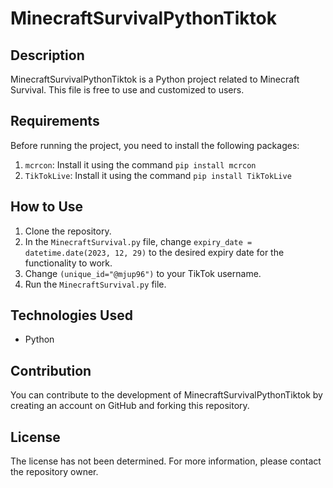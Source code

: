 # MinecraftSurvivalPythonTiktok

## Description
MinecraftSurvivalPythonTiktok is a Python project related to Minecraft Survival. This file is free to use and customized to users.

## Requirements
Before running the project, you need to install the following packages:
1. `mcrcon`: Install it using the command `pip install mcrcon`
2. `TikTokLive`: Install it using the command `pip install TikTokLive`

## How to Use
1. Clone the repository.
2. In the `MinecraftSurvival.py` file, change `expiry_date = datetime.date(2023, 12, 29)` to the desired expiry date for the functionality to work.
3. Change `(unique_id="@mjup96")` to your TikTok username.
4. Run the `MinecraftSurvival.py` file.

## Technologies Used
- Python

## Contribution
You can contribute to the development of MinecraftSurvivalPythonTiktok by creating an account on GitHub and forking this repository.

## License
The license has not been determined. For more information, please contact the repository owner.
